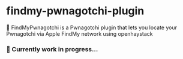 # findmy-pwnagotchi-plugin
📍 FindMyPwnagotchi is a Pwnagotchi plugin that lets you locate your Pwnagotchi via Apple FindMy network using openhaystack

### 👷 Currently work in progress...
